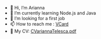 - 👋 Hi, I’m Arianna
- 🌱 I’m currently learning Node.js and Java
- 💞️ I’m looking for a first job
- 📫 How to reach me : [VCard](https://ariannatelesca.github.io/VCard/)
- :eyes: My CV: [CVariannaTelesca.pdf](https://github.com/AriannaTelesca/AriannaTelesca/files/10070153/CVariannaTelesca.pdf)

<!---
AriannaTelesca/AriannaTelesca is a ✨ special ✨ repository because its `README.md` (this file) appears on your GitHub profile.
You can click the Preview link to take a look at your changes.
--->

